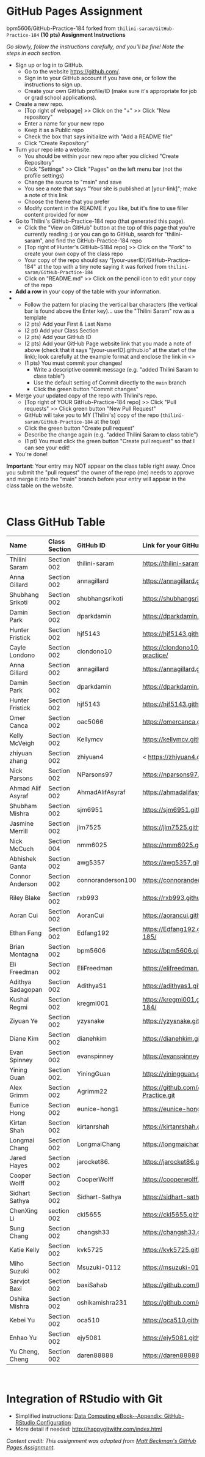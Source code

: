 
# GitHub Pages Assignment
bpm5606/GitHub-Practice-184 forked from `thilini-saram/GitHub-Practice-184`
**(10 pts) Assignment Instructions**

*Go slowly, follow the instructions carefully, and you'll be fine! Note the steps in each section.*
- Sign up or log in to GitHub.
     - Go to the website https://github.com/.
     - Sign in to your GitHub account if you have one, or follow the instructions to sign up.
     - Create your own GitHub profile/ID (make sure it's appropriate for job or grad school applications).
- Create a new repo.
    - [Top right of webpage] >> Click on the "+" >> Click "New repository" 
    - Enter a name for your new repo
    - Keep it as a Public repo
    - Check the box that says initialize with "Add a README file"
    - Click "Create Repository"
- Turn your repo into a website.
    - You should be within your new repo after you clicked "Create Repository"
    - Click "Settings" >> Click "Pages" on the left menu bar (not the profile settings)
    - Change the source to "main" and save  
    - You see a note that says "Your site is published at [your-link]"; make a note of this link
    - Choose the theme that you prefer
    - Modify content in the README if you like, but it's fine to use filler content provided for now  
- Go to Thilini's GitHub-Practice-184 repo (that generated this page).
    - Click the "View on GitHub" button at the top of this page that you're currently reading :) or you can go to GitHub, search for "thilini-saram", and find the GitHub-Practice-184 repo
    - [Top right of Hunter's GitHub-S184 repo] >> Click on the "Fork" to create your own copy of the class repo
    - Your copy of the repo should say "[your-userID]/GitHub-Practice-184" at the top with a tiny note saying it was forked from `thilini-saram/GitHub-Practice-184`
    - Click on "README.md" >> Click on the pencil icon to edit your copy of the repo
- **Add a row** in your copy of the table with your information. 
- 
    - Follow the pattern for placing the vertical bar characters (the vertical bar is found above the Enter key)... use the "Thilini Saram" row as a template
    - (2 pts) Add your First & Last Name  
    - (2 pt)  Add your Class Section
    - (2 pts) Add your GitHub ID  
    - (2 pts) Add your GitHub Page website link that you made a note of above (check that it says "[your-userID].github.io" at the start of the link); look carefully at the example format and enclose the link in <> 
    - (1 pts) You must commit your changes!
        - Write a descriptive commit message (e.g. "added Thilini Saram to class table")
        - Use the default setting of Commit directly to the `main` branch
        - Click the green button "Commit changes" 
- Merge your updated copy of the repo with Thilini's repo.
    - [Top right of YOUR GitHub-Practice-184 repo] >> Click "Pull requests" >> Click green button "New Pull Request"
    - GitHub will take you to MY (Thilini's) copy of the repo (`thilini-saram/GitHub-Practice-184` at the top)
    - Click the green button "Create pull request"
    - Describe the change again (e.g. "added Thilini Saram to class table")
    - (1 pt) You must click the green button "Create pull request" so that I can see your edit!
- You're done!  
 
**Important**: Your entry may NOT appear on the class table right away.  Once you submit the "pull request" the owner of the repo (me) needs to approve and merge it into the "main" branch before your entry will appear in the class table on the website. 

<br>


# Class GitHub Table  

| Name                    | Class Section     | GitHub ID            | Link for your GitHub Page                                  |  
|:------------------------|:------------------|:---------------------|:-----------------------------------------------------------|  
| Thilini Saram           | Section 002       | thilini-saram        | <https://thilini-saram.github.io/GitHub-Pages-184/>        |  
| Anna Gillard            | Section 002       | annagillard          | <https://annagillard.github.io/Practice-repo/>             |
| Shubhang Srikoti        | Section 002       | shubhangsrikoti      | <https://shubhangsrikoti.github.io/newRepo/>               | 
| Damin Park              | Section 002       | dparkdamin           | <https://dparkdamin.github.io/first_repo/>                 |
| Hunter Fristick         | Section 002       | hjf5143              | <https://hjf5143.github.io/STAT184/>                       |
| Cayle Londono           | Section 002       | clondono10           | <https://clondono10.github.io/Cayle-Londono-git-practice/> |    
| Anna Gillard            | Section 002       | annagillard          | <https://annagillard.github.io/Practice-repo/>             |   
| Damin Park              | Section 002       | dparkdamin           | <https://dparkdamin.github.io/first_repo/>                 |  
| Hunter Fristick         | Section 002       | hjf5143              | https://hjf5143.github.io/STAT184/                         |  
| Omer Canca              | Section 002       | oac5066              | <https://omercanca.github.io/Stat184/>                     |  
| Kelly McVeigh           | Section 002       | Kellymcv             |https://kellymcv.github.io/GitHubPractice/                  |  
| zhiyuan zhang           | Section 002       | zhiyuan4             | < https://zhiyuan4.github.io/zzy/>                         |  
| Nick Parsons            | Section 002       | NParsons97           |  https://nparsons97.github.io/Stat184/                     |  
| Ahmad Alif Asyraf       | Section 002       | AhmadAlifAsyraf      | <https://ahmadalifasyraf.github.io/Practice-Repo/>         |
| Shubham Mishra          | Section 002       | sjm6951              | <https://sjm6951.github.io/thisisthefirstone/>             |  
| Jasmine Merrill         | Section 002       | jlm7525              | <https://jlm7525.github.io/Practice-repo/>                 | 
| Nick McCuch             | Section 004       | nmm6025              | <https://nmm6025.github.io/Stat-184/>                      |                    
| Abhishek Ganta          | Section 002       | awg5357              | <https://awg5357.github.io/STAT-184/>                      |  
| Connor Anderson         | Section 002       | connoranderson100    | <https://connoranderson100.github.io/ConnorRepo/>          |  
| Riley Blake             | Section 002       | rxb993               | <https://rxb993.github.io/githubpractice/>                 | 
| Aoran Cui               | Section 002       | AoranCui             | <https://aorancui.github.io/AORANCUI/>                     |  
| Ethan Fang              | Section 002       | Edfang192            | <https://Edfang192.github.io/GitHub-Practice-185/>         | 
| Brian Montagna          | Section 002       | bpm5606              | <https://bpm5606.github.io/Stat184_Practice/>              |   
| Eli Freedman            | Section 002       | EliFreedman          |  <https://elifreedman.github.io/STAT-184/>                 |  
| Adithya Sadagopan       | Section 002       | AdithyaS1            | <https://adithyas1.github.io/STAT184/>                     |    
| Kushal Regmi            | Section 002       | kregmi001            | <https://kregmi001.github.io/GitHub-Practices-184/>        |  
| Ziyuan Ye               | Section 002       | yzysnake             | <https://yzysnake.github.io/Stat-184/>                     |  
| Diane Kim               | Section 002       | dianehkim            | https://dianehkim.github.io/STAT-184/                      |   
| Evan Spinney            | Section 002       | evanspinney          | <https://evanspinney.github.io/New/>                       |  
| Yining Guan             | Section 002.      | YiningGuan           | <https://yiningguan.github.io/repo/>                       |  
| Alex Grimm              | Section 002       | Agrimm22             | <https://github.com/Agrimm22/Stat-184-Practice.git>        |  
| Eunice Hong             | Section 002       | eunice-hong1         | <https://eunice-hong1.github.io/Eunice-Hong/>              |  
| Kirtan Shah             | Section 002       | kirtanrshah          | <https://kirtanrshah.github.io/Stat-184/>                  |  
| Longmai Chang           | Section 002       | LongmaiChang         | <https://longmaichang.github.io/GitHub-Practice/>          |  
| Jared Hayes             | Section 002       | jarocket86.          | <https://jarocket86.github.io/Stat_184/>                   |  
| Cooper Wolff            | Section 002       | CooperWolff          | https://cooperwolff.github.io/Practice/                    |  
| Sidhart Sathya          | Section 002       | Sidhart-Sathya       | <https://sidhart-sathya.github.io/Sidhart-Sathya/>         |    
|ChenXing Li              |section 002        |ckl5655               |<https://ckl5655.github.io/ChenXing-Li/>                    |  
| Sung Chang              | Section 002       | changsh33            | <https://changsh33.github.io/changsh_repo/>                |  
| Katie Kelly             | Section 002       | kvk5725              | <https://kvk5725.github.io/katie-kelly/>                   |  
| Miho Suzuki             | Section 002       |  Msuzuki-0112        |https://msuzuki-0112.github.io/stat184-002/                 |  
| Sarvjot Baxi            | Section 002       | baxiSahab            | https://github.com/baxiSahab/firstRepo                     |  
| Oshika Mishra           | Section 002       | oshikamishra231      | https://github.com/oshikamishra231/STAT184/                |  
| Kebei Yu                | Section 002       | oca510               | <https://oca510.github.io/class1/>                         |  
| Enhao Yu                | Section 002       | ejy5081              | <https://ejy5081.github.io/STAT184_github_HW/>             |    
| Yu Cheng, Cheng         | Section 002       | daren88888           | <https://daren88888.github.io/first/>                      |

<br>



# Integration of RStudio with Git

- Simplified instructions: [Data Computing eBook--Appendix: GitHub-RStudio Configuration](https://dtkaplan.github.io/DataComputingEbook/appendix-github-rstudio-configuration.html#appendix-github-rstudio-configuration)  
- More detail if needed: <http://happygitwithr.com/index.html>

*Content credit: This assignment was adapted from [Matt Beckman's GitHub Pages Assignment](https://mdbeckman.github.io/GitHub-Practice-184/).* 
